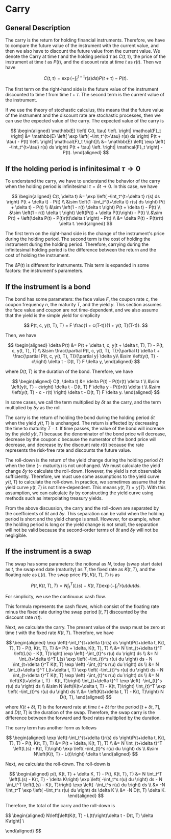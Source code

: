 # Carry

## General Description
The carry is the return for holding financial instruments. Therefore, we have to compare the future value of the instrument with the current value, and then we also have to discount the future value from the current value. 
We denote the Carry at time $t$ and the holding period $\tau$ as $C(t, \tau)$, the price of the instrument at time $t$ as $P(t)$, and the discount rate at time $t$ as $r(t)$. Then we have

$$
C(t, \tau) =  \exp \left( -\int_t^{t+\tau} r(s) ds \right) P(t + \tau) - P(t).
$$

The first term on the right-hand side is the future value of the instrument discounted to time $t$ from time $t + \tau$. The second term is the current value of the instrument. 

If we use the theory of stochastic calculus, this means that the future value of the instrument and the discount rate are stochastic processes, then we can use the expected value of the carry. The expected value of the carry is

$$
\begin{aligned}
\mathbb{E} \left[ C(t, \tau) \left. \right| \mathcal{F}_t \right] &= \mathbb{E} \left[ \exp \left( -\int_t^{t+\tau} r(s) ds \right) P(t + \tau) - P(t) \left. \right| \mathcal{F}_t \right]\\
&= \mathbb{E} \left[ \exp \left( -\int_t^{t+\tau} r(s) ds \right) P(t + \tau) \left. \right| \mathcal{F}_t \right] - P(t).
\end{aligned}
$$

## If the holding period is infinitesimal $\tau \to 0$
To understand the carry, we have to understand the behavior of the carry when the holding period is infinitesimal $\tau = \delta t\to 0$. In this case, we have

$$
\begin{aligned}
C(t, \delta t) &= \exp \left( -\int_t^{t+\delta t} r(s) ds \right) P(t + \delta t) - P(t) \\
&\sim \left(1  -\int_t^{t+\delta t} r(s) ds \right) P(t + \delta t) - P(t) \\
&\sim \left(1  - r(t) \delta t \right) P(t + \delta t) - P(t) \\
&\sim \left(1  - r(t) \delta t \right) \left(P(t) + \delta P(t)\right) - P(t) \\
&\sim P(t) + \left(\delta P(t) - P(t)r(t)\delta t \right) - P(t) \\
&= \delta P(t) - P(t)r(t) \delta t.
\end{aligned}
$$

The first term on the right-hand side is the change of the instrument's price during the holding period. The second term is the cost of holding the instrument during the holding period. Therefore, carrying during the infinitesimal holding period is the difference between the return and the cost of holding the instrument. 

The $\delta P(t)$ is different for instruments. This term is expanded in some factors: the instrument's parameters. 

## If the instrument is a bond
The bond has some parameters: the face value $F$, the coupon rate $c$, the coupon frequency $n$, the maturity $T$, and the yield $y$. This section assumes the face value and coupon are not time-dependent, and we also assume that the yield is the simple yield for simplicity

$$
P(t, c, y(t, T), T) = F \frac{1 + c(T-t)}{1 + y(t, T)(T-t)}.
$$

Then, we have

$$
\begin{aligned}
\delta P(t) &= P(t + \delta t, c, y(t + \delta t, T), T) - P(t, c, y(t, T), T) \\
&\sim \frac{\partial P(t, c, y(t, T), T)}{\partial t} \delta t + \frac{\partial P(t, c, y(t, T), T)}{\partial y} \delta y\\
&\sim \left(y(t, T) - c\right) \delta t - D(t, T) F \delta y,
\end{aligned}
$$

where $D(t, T)$ is the duration of the bond. Therefore, we have

$$
\begin{aligned}
C(t, \delta t) &= \delta P(t) - P(t)r(t) \delta t \\
&\sim \left(y(t, T) - c\right) \delta t - D(t, T) F \delta y - P(t)r(t) \delta t \\
&\sim \left(y(t, T) - c - r(t) \right) \delta t - D(t, T) F \delta y.
\end{aligned}
$$

In some cases, we call the term multiplied by $\delta t$ as the carry, and the term multiplied by $\delta y$ as the roll. 

The carry is the return of holding the bond during the holding period $\delta t$ when the yield $y(t, T)$ is unchanged. The return is affected by decreasing the time to maturity $T-t$. If time passes, the value of the bond will increase by the yield $y(t, T)$ because the denominator of the bond price will decrease, decrease by the coupon $c$ because the numerator of the bond price will decrease, and decrease by the discount rate $r(t)$ because the rate represents the risk-free rate and discounts the future value. 

The roll-down is the return of the yield change during the holding period $\delta t$ when the time ($\sim$ maturity) is not unchanged. We must calculate the yield change $\delta y$ to calculate the roll-down. However, the yield is not observable sufficiently. Therefore, we must use some assumptions to the yield curve $y(t, T)$ to calculate the roll-down. In practice, we sometimes assume that the yield curve $y(t, T)$ is not time-dependent. This means $y(t, T) = y(T)$. With this assumption, we can calculate $\delta y$ by constructing the yield curve using methods such as interpolating treasury yields.

From the above discussion, the carry and the roll-down are separated by the coefficients of $\delta t$ and $\delta y$. This separation can be valid when the holding period is short and the yield change is small. However, for example, when the holding period is long or the yield change is not small, the separation will not be valid because the second-order terms of $\delta t$ and $\delta y$ will not be negligible.

## If the instrument is a swap
The swap has some parameters: the notional as $N$, today (swap start date) as $t$, the swap end date (maturity) as $T$, the fixed rate as $K(t, T)$, and the floating rate as $L(t)$. The swap price $P(t, K(t, T), T)$ is as

$$
P(t, K(t, T), T) = N \int_t^T \left(L(s) - K(t, T)\right) \exp \left( -\int_t^s r(u) du \right) ds.
$$

For simplicity, we use the continuous cash flow. 

This formula represents the cash flows, which consist of the floating rate minus the fixed rate during the swap period $[t, T]$ discounted by the discount rate $r(t)$. 

Next, we calculate the carry. The present value of the swap must be zero at time $t$ with the fixed rate $K(t, T)$. Therefore, we have

$$
\begin{aligned}
\exp \left(-\int_t^{t+\delta t}r(s) ds \right)P(t+\delta t, K(t, T), T) - P(t, K(t, T), T) &= P(t + \delta, K(t, T), T) \\
&= N \int_{t+\delta t}^T \left(L(s) - K(t, T)\right) \exp \left( -\int_{t}^s r(u) du \right) ds \\
&= N \int_{t+\delta t}^T L(s) \exp \left( -\int_{t}^s r(u) du \right) ds - N \int_{t+\delta t}^T K(t, T) \exp \left( -\int_{t}^s r(u) du \right) ds \\
&= N \int_{t+\delta t}^T L(t+\delta t, T) \exp \left( -\int_{t}^s r(u) du \right) ds - N \int_{t+\delta t}^T K(t, T) \exp \left( -\int_{t}^s r(u) du \right) ds \\
&= N \left(K(t+\delta t, T) - K(t, T)\right) \int_{t+\delta t}^T \exp \left( -\int_{t}^s r(u) du \right) ds \\
&\sim N \left(K(t+\delta t, T) - K(t, T)\right) \int_{t}^T \exp \left( -\int_{t}^s r(u) du \right) ds \\
&= \left(K(t+\delta t, T) - K(t, T)\right) N D(t, T),
\end{aligned}
$$

where $K(t+\delta t, T)$ is the forward rate at time $t+\delta t$ for the period $[t+\delta t, T]$, and $D(t, T)$ is the duration of the swap. Therefore, the swap carry is the difference between the forward and fixed rates multiplied by the duration.

The carry term has another form as follows

$$
\begin{aligned}
\exp \left(-\int_t^{t+\delta t}r(s) ds \right)P(t+\delta t, K(t, T), T) - P(t, K(t, T), T) &= P(t + \delta, K(t, T), T) \\
&= N \int_{t+\delta t}^T \left(L(s) - K(t, T)\right) \exp \left( -\int_{t}^s r(u) du \right) ds \\
&\sim N\left(K(t, T) - L(t)\right) \delta t
\end{aligned}
$$

Next, we calculate the roll-down. The roll-down is

$$
\begin{aligned}
p(t, K(t, T) + \delta K, T) - P(t, K(t, T), T) &= N \int_t^T \left(L(s) - K(t, T) - \delta K\right) \exp \left( -\int_t^s r(u) du \right) ds - N \int_t^T \left(L(s) - K(t, T)\right) \exp \left( -\int_t^s r(u) du \right) ds \\
&= -N \int_t^T \exp \left( -\int_t^s r(u) du \right) ds \delta K \\
&= -N D(t, T) \delta K.
\end{aligned}
$$

Therefore, the total of the carry and the roll-down is

$$
\begin{aligned}
N\left[\left(K(t, T) - L(t)\right)\delta t - D(t, T) \delta K\right] \\

\end{aligned}
$$